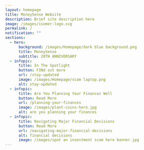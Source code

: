 ```yaml
---
layout: homepage
title: MoneySense Website
description: Brief site description here
image: /images/isomer-logo.svg
permalink: /
notification: ""
sections:
  - hero:
      background: /images/Homepage/dark blue background.png
      title: MoneySense
      subtitle: 20TH ANNIVERSARY
  - infopic:
      title: In The Spotlight
      button: FINd out more
      url: /stay-updated
      image: /images/Homepage/scam laptop.png
      alt: stay-updated
  - infopic:
      title: Are You Planning Your Finances Well
      button: Read More
      url: /planning-your-finances
      image: /images/plant-coins-hero.jpg
      alt: are you planning your finances
  - infopic:
      title: Navigating Major Financial Decisions
      button: Read More
      url: /navigating-major-financial-decisions
      alt: financial decisions
      image: /images/spot an investment scam hero banner.jpg
---
```

